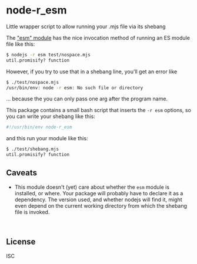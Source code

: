 ﻿
<!--#echo json="package.json" key="name" underline="=" -->
node-r_esm
==========
<!--/#echo -->

<!--#echo json="package.json" key="description" -->
Little wrapper script to allow running your .mjs file via its shebang
<!--/#echo -->


The ["esm" module](https://github.com/standard-things/esm/) has the nice
invocation method of running an ES module file like this:

```bash
$ nodejs -r esm test/nospace.mjs
util.promisify? function
```

However, if you try to use that in a shebang line, you'll get an error like

```bash
$ ./test/nospace.mjs
/usr/bin/env: node -r esm: No such file or directory
```

… because the you can only pass one arg after the program name.

This package contains a small bash script that inserts the `-r esm`
options, so you can write your shebang like this:

```bash
#!/usr/bin/env node-r_esm
```

and this run your module like this:

```bash
$ ./test/shebang.mjs
util.promisify? function
```



Caveats
-------

* This module doesn't (yet) care about whether the `esm` module is
  installed, or where. Your package will probably have to declare it
  as a dependency. The version used, and whether nodejs will find it,
  might even depend on the current working directory from which the
  shebang file is invoked.





&nbsp;


License
-------
<!--#echo json="package.json" key=".license" -->
ISC
<!--/#echo -->
